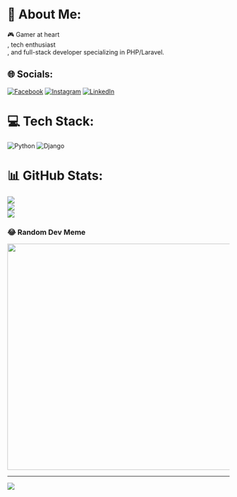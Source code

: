 # 💫 About Me:
🎮 Gamer at heart<br>, tech enthusiast<br>, and full-stack developer specializing in PHP/Laravel.


## 🌐 Socials:
[![Facebook](https://img.shields.io/badge/Facebook-%231877F2.svg?logo=Facebook&logoColor=white)](https://facebook.com/ThiagoHCosta) [![Instagram](https://img.shields.io/badge/Instagram-%23E4405F.svg?logo=Instagram&logoColor=white)](https://instagram.com/thiagohcost4) [![LinkedIn](https://img.shields.io/badge/LinkedIn-%230077B5.svg?logo=linkedin&logoColor=white)](https://linkedin.com/in/thiago-h-costa/) 

# 💻 Tech Stack:
![Python](https://img.shields.io/badge/python-3670A0?style=for-the-badge&logo=python&logoColor=ffdd54) ![Django](https://img.shields.io/badge/django-%23092E20.svg?style=for-the-badge&logo=django&logoColor=white)
# 📊 GitHub Stats:
![](https://github-readme-stats.vercel.app/api?username=thgcosta&theme=dark&hide_border=false&include_all_commits=false&count_private=false)<br/>
![](https://github-readme-streak-stats.herokuapp.com/?user=thgcosta&theme=dark&hide_border=false)<br/>
![](https://github-readme-stats.vercel.app/api/top-langs/?username=thgcosta&theme=dark&hide_border=false&include_all_commits=false&count_private=false&layout=compact)

### 😂 Random Dev Meme
<img src="https://random-memer.herokuapp.com/" width="512px"/>

---
[![](https://visitcount.itsvg.in/api?id=thgcosta&icon=0&color=0)](https://visitcount.itsvg.in)

<!-- Proudly created with GPRM ( https://gprm.itsvg.in ) -->
